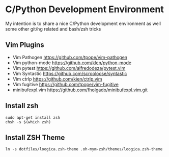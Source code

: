 C/Python Development Environment
================================

My intention is to share a nice C/Python development environment
as well some other git/hg related and bash/zsh tricks

Vim Plugins
-----------

* Vim Pathogen https://github.com/tpope/vim-pathogen 
* Vim python-mode https://github.com/klen/python-mode
* Vim pytest https://github.com/alfredodeza/pytest.vim 
* Vim Syntastic https://github.com/scrooloose/syntastic 
* Vim ctrlp https://github.com/kien/ctrlp.vim
* Vim fugitive https://github.com/tpope/vim-fugitive
* minibufexpl.vim https://github.com/fholgado/minibufexpl.vim.git

Install zsh
-----------

```
sudo apt-get install zsh
chsh -s $(which zsh)
```



Install ZSH Theme
-----------------

```
ln -s dotfiles/loogica.zsh-theme .oh-mym-zsh/themes/loogica.zsh-theme
```
